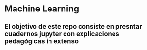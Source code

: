 # Machine Learning

## El objetivo de este repo consiste en presntar cuadernos jupyter con explicaciones pedagógicas in extenso

